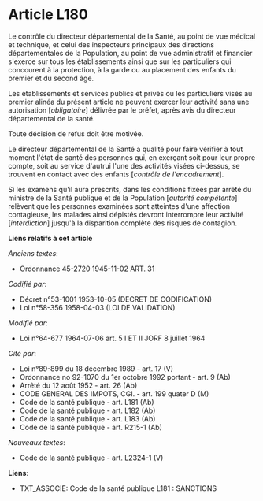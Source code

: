 # Article L180

Le contrôle du directeur départemental de la Santé, au point de vue médical et technique, et celui des inspecteurs principaux
des directions départementales de la Population, au point de vue administratif et financier s'exerce sur tous les
établissements ainsi que sur les particuliers qui concourent à la protection, à la garde ou au placement des enfants du
premier et du second âge.

Les établissements et services publics et privés ou les particuliers visés au premier alinéa du présent article ne peuvent
exercer leur activité sans une autorisation [*obligatoire*] délivrée par le préfet, après avis du directeur départemental de
la santé.

Toute décision de refus doit être motivée.

Le directeur départemental de la Santé a qualité pour faire vérifier à tout moment l'état de santé des personnes qui, en
exerçant soit pour leur propre compte, soit au service d'autrui l'une des activités visées ci-dessus, se trouvent en contact
avec des enfants [*contrôle de l'encadrement*].

Si les examens qu'il aura prescrits, dans les conditions fixées par arrêté du ministre de la Santé publique et de la
Population [*autorité compétente*] relèvent que les personnes examinées sont atteintes d'une affection contagieuse, les
malades ainsi dépistés devront interrompre leur activité [*interdiction*] jusqu'à la disparition complète des risques de
contagion.

**Liens relatifs à cet article**

_Anciens textes_:

  - Ordonnance 45-2720 1945-11-02 ART. 31

_Codifié par_:

  - Décret n°53-1001 1953-10-05 (DECRET DE CODIFICATION)
  - Loi n°58-356 1958-04-03 (LOI DE VALIDATION)

_Modifié par_:

  - Loi n°64-677 1964-07-06 art. 5 I ET II JORF 8 juillet 1964

_Cité par_:

  - Loi n°89-899 du 18 décembre 1989 - art. 17 (V)
  - Ordonnance no 92-1070 du 1er octobre 1992 portant  - art. 9 (Ab)
  - Arrêté du 12 août 1952 - art. 26 (Ab)
  - CODE GENERAL DES IMPOTS, CGI. - art. 199 quater D (M)
  - Code de la santé publique - art. L181 (Ab)
  - Code de la santé publique - art. L182 (Ab)
  - Code de la santé publique - art. L183 (Ab)
  - Code de la santé publique - art. R215-1 (Ab)

_Nouveaux textes_:

  - Code de la santé publique - art. L2324-1 (V)

**Liens**:

  - TXT_ASSOCIE: Code de la santé publique L181 : SANCTIONS
